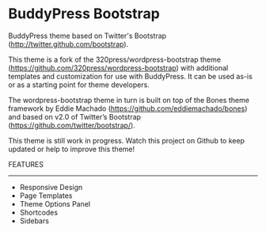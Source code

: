 BuddyPress Bootstrap
===================

BuddyPress theme based on Twitter's Bootstrap (http://twitter.github.com/bootstrap). 

This theme is a fork of the 320press/wordpress-bootstrap theme (https://github.com/320press/wordpress-bootstrap) with additional templates and customization for use with BuddyPress. It can be used as-is or as a starting point for theme developers.

The wordpress-bootstrap theme in turn is built on top of the Bones theme framework by Eddie Machado (https://github.com/eddiemachado/bones) and based on v2.0 of Twitter’s Bootstrap (https://github.com/twitter/bootstrap/).

This theme is still work in progress. Watch this project on Github to keep updated or help to improve this theme!

FEATURES
________

* Responsive Design
* Page Templates
* Theme Options Panel
* Shortcodes
* Sidebars
